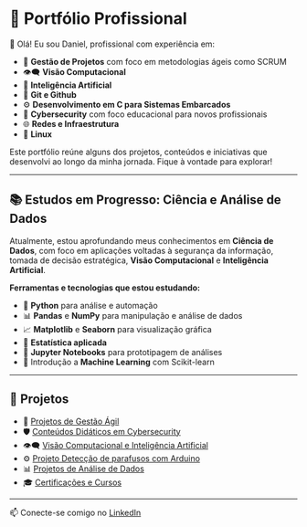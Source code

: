 # 💼 Portfólio Profissional

👋 Olá! Eu sou Daniel, profissional com experiência em:

- 🧭 **Gestão de Projetos** com foco em metodologias ágeis como SCRUM
- 👁️‍🗨️ **Visão Computacional**  
- 🤖 **Inteligência Artificial**
- 📂 **Git e Github**
- ⚙️ **Desenvolvimento em C para Sistemas Embarcados**   
- 🔐 **Cybersecurity** com foco educacional para novos profissionais
- 🌐 **Redes e Infraestrutura**  
- 🐧 **Linux**  

Este portfólio reúne alguns dos projetos, conteúdos e iniciativas que desenvolvi ao longo da minha jornada. Fique à vontade para explorar!

---

## 📚 Estudos em Progresso: Ciência e Análise de Dados

Atualmente, estou aprofundando meus conhecimentos em **Ciência de Dados**, com foco em aplicações voltadas à segurança da informação, tomada de decisão estratégica, **Visão Computacional** e **Inteligência Artificial**.


**Ferramentas e tecnologias que estou estudando:**

- 🐍 **Python** para análise e automação  
- 📊 **Pandas** e **NumPy** para manipulação e análise de dados  
- 📈 **Matplotlib** e **Seaborn** para visualização gráfica  
- 🧮 **Estatística aplicada**  
- 📓 **Jupyter Notebooks** para prototipagem de análises  
- 🧠 Introdução a **Machine Learning** com Scikit-learn

---

## 📌 Projetos

- 📁 [Projetos de Gestão Ágil](./agile-projects)
- 🛡️ [Conteúdos Didáticos em Cybersecurity](./cybersecurity)
- 👁️‍🗨️ [Visão Computacional e Inteligência Artificial](./visao-computacional-e-ia)
- ⚙️ [Projeto Detecção de parafusos com Arduino](./projeto-embarcado-arduino)
- 📊 [Projetos de Análise de Dados](./data-science)
- 🎓 [Certificações e Cursos](./certificados)

---

📫 Conecte-se comigo no [LinkedIn](https://www.linkedin.com/in/daniel-santos-it/)

